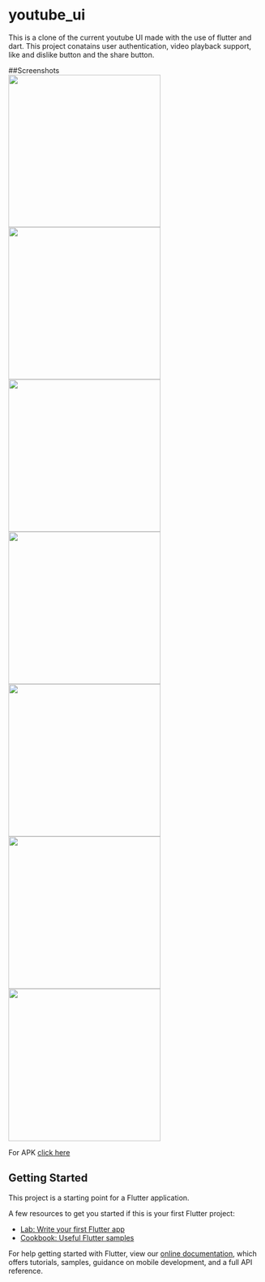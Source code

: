 # youtube_ui

This is a clone of the current youtube UI made with the use of flutter and dart.
This project conatains user authentication, video playback support, like and dislike button and the share button.

##Screenshots<br/>
<img src="https://github.com/invictus-15/youtube_ui/blob/master/Screenshot_20200902-213022.png" height="300em" />
<img src="https://github.com/invictus-15/youtube_ui/blob/master/Screenshot_20200902-213033.png" height="300em" />
<img src="https://github.com/invictus-15/youtube_ui/blob/master/Screenshot_20200902-213040.png" height="300em" />
<img src="https://github.com/invictus-15/youtube_ui/blob/master/Screenshot_20200902-213045.png" height="300em" />
<img src="https://github.com/invictus-15/youtube_ui/blob/master/Screenshot_20200902-213053.png" height="300em" />
<img src="https://github.com/invictus-15/youtube_ui/blob/master/Screenshot_20200902-213105.png" height="300em" />
<img src="https://github.com/invictus-15/youtube_ui/blob/master/Screenshot_20200902-213114~2.png" height="300em" />

For APK [click here](app-release.apk)

## Getting Started

This project is a starting point for a Flutter application.

A few resources to get you started if this is your first Flutter project:

- [Lab: Write your first Flutter app](https://flutter.dev/docs/get-started/codelab)
- [Cookbook: Useful Flutter samples](https://flutter.dev/docs/cookbook)

For help getting started with Flutter, view our
[online documentation](https://flutter.dev/docs), which offers tutorials,
samples, guidance on mobile development, and a full API reference.
